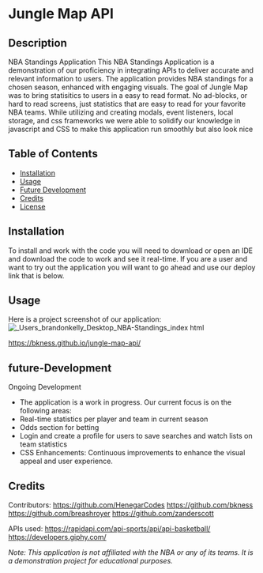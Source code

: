 # Jungle Map API

## Description

NBA Standings Application This NBA Standings Application is a demonstration of our proficiency in integrating APIs to deliver accurate and relevant information to users. The application provides NBA standings for a chosen season, enhanced with engaging visuals. The goal of Jungle Map was to bring statisitics to users in a easy to read format. No ad-blocks, or hard to read screens, just statistics that are easy to read for your favorite NBA teams. While utilizing and creating modals, event listeners, local storage, and css frameworks we were able to solidify our knowledge in javascript and CSS to make this application run smoothly but also look nice

## Table of Contents


- [Installation](#installation)
- [Usage](#usage)
- [Future Development](#Future-Development)
- [Credits](#credits)
- [License](#license)

## Installation

To install and work with the code you will need to download or open an IDE and download the code to work and see it real-time. If you are a user and want to try out the application you will want to go ahead and use our deploy link that is below.

## Usage

Here is a project screenshot of our application:![_Users_brandonkelly_Desktop_NBA-Standings_index html](https://github.com/bkness/jungle-map-api/assets/123907755/682710a2-8108-4fda-8169-d588e6253d76)

[https://bkness.github.io/jungle-map-api/ ](https://bkness.github.io/jungle-map-api/)

## future-Development
Ongoing Development
- The application is a work in progress. Our current focus is on the following areas:
- Real-time statistics per player and team in current season
- Odds section for betting
- Login and create a profile for users to save searches and watch lists on team statistics
- CSS Enhancements: Continuous improvements to enhance the visual appeal and user experience.


## Credits

Contributors:
https://github.com/HenegarCodes 
https://github.com/bkness
https://github.com/breashroyer
https://github.com/zanderscott

APIs used:
https://rapidapi.com/api-sports/api/api-basketball/
https://developers.giphy.com/


*Note: This application is not affiliated with the NBA or any of its teams. It is a demonstration project for educational purposes.*
